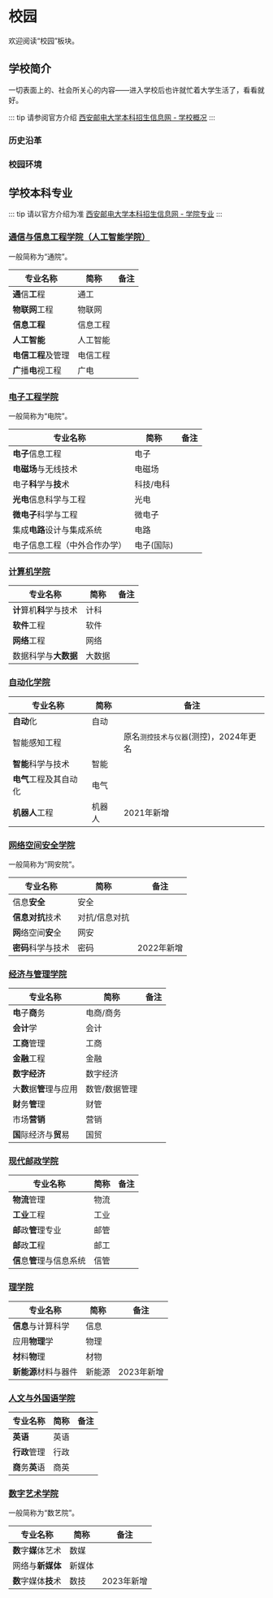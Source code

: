 # 校园

欢迎阅读“校园”板块。

## 学校简介

一切表面上的、社会所关心的内容——进入学校后也许就忙着大学生活了，看看就好。

::: tip 请参阅官方介绍
[西安邮电大学本科招生信息网 - 学校概况](https://zhaosheng.xupt.edu.cn/xxgk.htm)
:::

### 历史沿革

### 校园环境

## 学校本科专业

::: tip 请以官方介绍为准
[西安邮电大学本科招生信息网 - 学院专业](https://zhaosheng.xupt.edu.cn/xyzy2.htm)
:::

### [通信与信息工程学院（人工智能学院）](https://zhaosheng.xupt.edu.cn/xyzy2/txyxxgcxy.htm)

一般简称为“通院”。

| 专业名称             | 简称     | 备注 |
| -------------------- | -------- | ---- |
| **通**信**工**程     | 通工     |      |
| **物联网**工程       | 物联网   |
| **信息工程**         | 信息工程 |
| **人工智能**         | 人工智能 |
| **电信工程**及管理   | 电信工程 |
| **广**播**电**视工程 | 广电     |

### [电子工程学院](https://zhaosheng.xupt.edu.cn/xyzy2/dzgcxy.htm)

一般简称为“电院”。

| 专业名称                     | 简称       | 备注 |
| ---------------------------- | ---------- | ---- |
| **电子**信息工程             | 电子       |
| **电磁场**与无线技术         | 电磁场     |
| 电子**科**学与**技**术       | 科技/电科  |
| **光电**信息科学与工程       | 光电       |
| **微电子**科学与工程         | 微电子     |
| 集成**电路**设计与集成系统   | 电路       |
| 电子信息工程（中外合作办学） | 电子(国际) |

### [计算机学院](https://zhaosheng.xupt.edu.cn/xyzy2/jsjxy.htm)

| 专业名称                 | 简称   | 备注 |
| ------------------------ | ------ | ---- |
| **计**算机**科**学与技术 | 计科   |
| **软件**工程             | 软件   |
| **网络**工程             | 网络   |
| 数据科学与**大数据**     | 大数据 |

### [自动化学院](https://zhaosheng.xupt.edu.cn/xyzy2/zdhxy.htm)

| 专业名称               | 简称   | 备注                                   |
| ---------------------- | ------ | -------------------------------------- |
| **自动**化             | 自动   |
| 智能感知工程           |        | 原名`测控技术与仪器`(测控)，2024年更名 |
| **智能**科学与技术     | 智能   |
| **电气**工程及其自动化 | 电气   |
| **机器人**工程         | 机器人 | 2021年新增                             |

### [网络空间安全学院](https://zhaosheng.xupt.edu.cn/xyzy2/wlkjaqxy.htm)

一般简称为“网安院”。

| 专业名称             | 简称          | 备注       |
| -------------------- | ------------- | ---------- |
| 信息**安全**         | 安全          |
| **信息对抗**技术     | 对抗/信息对抗 |
| **网**络空间**安**全 | 网安          |
| **密码**科学与技术   | 密码          | 2022年新增 |

### [经济与管理学院](https://zhaosheng.xupt.edu.cn/xyzy2/jjyglxy.htm)

| 专业名称                 | 简称          | 备注 |
| ------------------------ | ------------- | ---- |
| **电**子**商**务         | 电商/商务     |
| **会计**学               | 会计          |
| **工商**管理             | 工商          |
| **金融**工程             | 金融          |
| **数字经济**             | 数字经济      |
| 大**数**据**管**理与应用 | 数管/数据管理 |
| **财**务**管**理         | 财管          |
| 市场**营销**             | 营销          |
| **国**际经济与**贸**易   | 国贸          |

### [现代邮政学院](https://zhaosheng.xupt.edu.cn/xyzy2/xdyzxy.htm)

| 专业名称                   | 简称 | 备注 |
| -------------------------- | ---- | ---- |
| **物流**管理               | 物流 |
| **工业**工程               | 工业 |
| **邮**政**管**理专业       | 邮管 |
| **邮**政**工**程           | 邮工 |
| **信**息**管**理与信息系统 | 信管 |

### [理学院](https://zhaosheng.xupt.edu.cn/xyzy2/lxy.htm)

| 专业名称             | 简称   | 备注       |
| -------------------- | ------ | ---------- |
| **信息**与计算科学   | 信息   |
| 应用**物理**学       | 物理   |
| **材**料**物**理     | 材物   |
| **新能源**材料与器件 | 新能源 | 2023年新增 |

### [人文与外国语学院](https://zhaosheng.xupt.edu.cn/xyzy2/rwywgyxy.htm)

| 专业名称         | 简称 | 备注 |
| ---------------- | ---- | ---- |
| **英语**         | 英语 |
| **行政**管理     | 行政 |
| **商**务**英**语 | 商英 |

### [数字艺术学院](https://zhaosheng.xupt.edu.cn/xyzy2/szysxy.htm)

一般简称为“数艺院”。

| 专业名称             | 简称   | 备注       |
| -------------------- | ------ | ---------- |
| **数**字**媒**体艺术 | 数媒   |
| 网络与**新媒体**     | 新媒体 |
| **数**字媒体**技**术 | 数技   | 2023年新增 |
